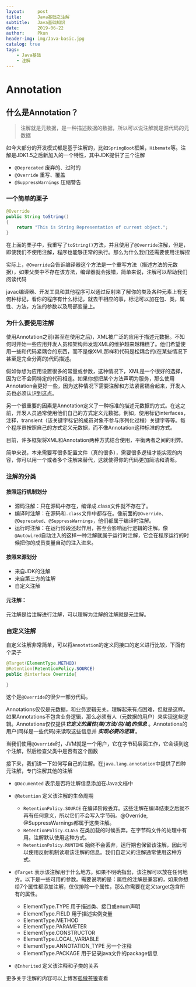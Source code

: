```yaml
---
layout:     post
title:      Java基础之注解
subtitle:   Java基础知识
date:       2019-06-22
author:     Pkun
header-img: img/Java-basic.jpg
catalog: true
tags:
    - Java基础
    - 注解
---
```


# Annotation

## 什么是Annotation？

> 注解就是元数据，是一种描述数据的数据，所以可以说注解就是源代码的元数据

如今大部分的开发模式都是基于注解的，比如`SpringBoot`框架，`Hibemate`等。注解是JDK1.5之后新加入的一个特性，其中JDK提供了三个注解
- `@Deprecated` 废弃的、过时的
- `@Override` 重写、覆盖
- `@SuppressWarnings` 压缩警告

### 一个简单的栗子

```java
@Override
public String toString()
{
    return "This is String Representation of current object.";
}
```

在上面的栗子中，我重写了`toString()`方法，并且使用了`@Override`注解，但是，即使我们不使用注解，程序也能够正常的执行。那么为什么我们还需要使用注解捏


实际上，`@Override`会告诉编译器这个方法是一个重写方法（描述方法的元数据），如果父类中不存在该方法，编译器就会报错，简单来说，注解可以帮助我们阅读代码

javac编译器、开发工具和其他程序可以通过反射来了解你的类及各种元素上有无何种标记，看你的程序有什么标记，就去干相应的事，标记可以加在包、类，属性、方法，方法的参数以及局部变量上。

### 为什么要使用注解

使用Annotation之前(甚至在使用之后)，XML被广泛的应用于描述元数据。不知何时开始一些应用开发人员和架构师发现XML的维护越来越糟糕了。他们希望使用一些和代码紧耦合的东西，而不是像XML那样和代码是松耦合的(在某些情况下甚至是完全分离的)代码描述。

假如你想为应用设置很多的常量或参数，这种情况下，XML是一个很好的选择，因为它不会同特定的代码相连。如果你想把某个方法声明为服务，那么使用Annotation会更好一些，因为这种情况下需要注解和方法紧密耦合起来，开发人员也必须认识到这点。

另一个很重要的因素是Annotation定义了一种标准的描述元数据的方式。在这之前，开发人员通常使用他们自己的方式定义元数据。例如，使用标记interfaces，注释，transient（该关键字标记的成员对象不参与序列化过程）关键字等等。每个程序员按照自己的方式定义元数据，而不像Annotation这种标准的方式。

目前，许多框架将XML和Annotation两种方式结合使用，平衡两者之间的利弊。

简单来说，本来需要写很多配置文件（真的很多），需要很多逻辑才能实现的内容，你可以用一个或者多个注解来替代，这就使得你的代码更加简洁和清晰。

### 注解的分类

#### 按照运行机制划分
- 源码注解：只在源码中存在，编译成.class文件就不存在了。
- 编译时注解：在源码和`.class`文件中都存在。像前面的`@Override`、`@Deprecated`、`@SuppressWarnings`，他们都属于编译时注解。
- 运行时注解：在运行阶段还起作用，甚至会影响运行逻辑的注解。像`@Autowired`自动注入的这样一种注解就属于运行时注解，它会在程序运行的时候把你的成员变量自动的注入进来。

#### 按照来源划分
- 来自JDK的注解
- 来自第三方的注解
- 自定义注解

#### 元注解：
元注解是给注解进行注解，可以理解为注解的注解就是元注解。

### 自定义注解

自定义注解非常简单，可以将`Annotation`的定义同接口的定义进行比较，下面有个栗子

```java
@Target(ElementType.METHOD)
@Retention(RetentionPolicy.SOURCE)
public @interface Override{

}
```

这个是`@Override`的很少一部分代码。

Annotations仅仅是元数据，和业务逻辑无关。理解起来有点困难，但就是这样。如果Annotations不包含业务逻辑，那么必须有人（元数据的用户）来实现这些逻辑。Annotations仅仅提供***它定义的属性(类/方法/包/域)的信息*** 。Annotations的用户(同样是一些代码)来读取这些信息并 ***实现必要的逻辑*** 。

当我们使用`@Override`时，JVM就是一个用户，它在字节码层面工作，它会读到这个注解，然后检查父类中是否有这个函数


接下来，我们讲一下如何写自己的注解。在`java.lang.annotation`中提供了四种元注解，专门注解其他的注解
- `@Documented` 表示是否将注解信息添加在Java文档中
- `@Retention` 定义该注解的生命周期
    - `RetentionPolicy.SOURCE` 在编译阶段丢弃。这些注解在编译结束之后就不再有任何意义，所以它们不会写入字节码。@Override, @SuppressWarnings都属于这类注解。
    - `RetentionPolicy.CLASS` 在类加载的时候丢弃。在字节码文件的处理中有用。注解默认使用这种方式。
    - `RetentionPolicy.RUNTIME` 始终不会丢弃，运行期也保留该注解，因此可以使用反射机制读取该注解的信息。我们自定义的注解通常使用这种方式。
- `@Target` 表示该注解用于什么地方。如果不明确指出，该注解可以放在任何地方。以下是一些可用的参数。需要说明的是：属性的注解是兼容的，如果你想给7个属性都添加注解，仅仅排除一个属性，那么你需要在定义target包含所有的属性。
    - ElementType.TYPE 用于描述类、接口或enum声明
    - ElementType.FIELD 用于描述实例变量
    - ElementType.METHOD
    - ElementType.PARAMETER
    - ElementType.CONSTRUCTOR
    - ElementType.LOCAL_VARIABLE
    - ElementType.ANNOTATION_TYPE 另一个注释
    - ElementType.PACKAGE 用于记录java文件的package信息

- `@Inherited` 定义该注释和子类的关系

更多关于注解的内容可以上博客[孤傲苍狼](cnblogs.com/xdp-gacl/p/3622275.html)查看

